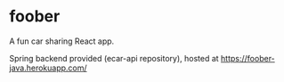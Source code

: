 # foober

A fun car sharing React app.

Spring backend provided (ecar-api repository), hosted at https://foober-java.herokuapp.com/
